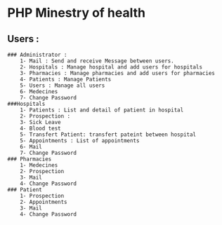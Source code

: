 # PHP Minestry of health
## Users : 
	### Administrator :
		1- Mail : Send and receive Message between users.
		2- Hospitals : Manage hospital and add users for hospitals
		3- Pharmacies : Manage pharmacies and add users for pharmacies
		4- Patients : Manage Patients
		5- Users : Manage all users
		6- Medecines
		7- Change Password
	###Hospitals
		1- Patients : List and detail of patient in hospital 
		2- Prospection : 
		3- Sick Leave
		4- Blood test
		5- Transfert Patient: transfert pateint between hospital
		5- Appointments : List of appointments
		6- Mail 
		7- Change Password
	### Pharmacies
		1- Medecines
		2- Prospection
		3- Mail
		4- Change Password
	### Patient
		1- Prospection
		2- Appointments
		3- Mail
		4- Change Password